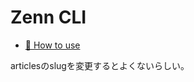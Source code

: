 # Zenn CLI

* [📘 How to use](https://zenn.dev/zenn/articles/zenn-cli-guide)

articlesのslugを変更するとよくないらしい。